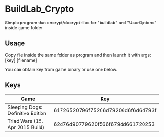 # BuildLab_Crypto
Simple program that encrypt/decrypt files for "buildlab" and "UserOptions" inside game folder
 
## Usage
Copy file inside the same folder as program and then launch it with args: [key] [filename]

You can obtain key from game binary or use one below.

## Keys

| Game  | Key |
| ------------- | ------------- |
| Sleeping Dogs: Definitive Edition | 61726520796f75206d79206d6f6d6d793f |
| Triad Wars (15. Apr 2015 Build) | 62d76d90779620f566f679dd661720253 |
